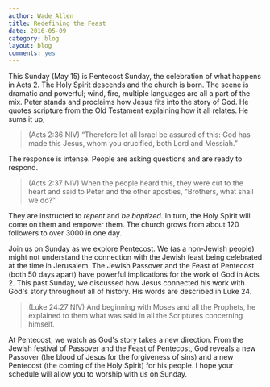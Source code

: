 ```yaml
---
author: Wade Allen
title: Redefining the Feast
date: 2016-05-09
category: blog
layout: blog
comments: yes
---
```

 
This Sunday (May 15) is Pentecost Sunday, the celebration of what happens in Acts 2. The Holy Spirit descends and the church is born. The scene is dramatic and powerful; wind, fire, multiple languages are all a part of the mix. Peter stands and proclaims how Jesus fits into the story of God. He quotes scripture from the Old Testament explaining how it all relates. He sums it up,

>(Acts 2:36 NIV) “Therefore let all Israel be assured of this: God has made this Jesus, whom you crucified, both Lord and Messiah.”

The response is intense. People are asking questions and are ready to respond.

>(Acts 2:37 NIV) When the people heard this, they were cut to the heart and said to Peter and the other apostles, “Brothers, what shall we do?”

They are instructed to *repent* and *be baptized*. In turn, the Holy Spirit will come on them and empower them. The church grows from about 120 followers to over 3000 in one day. 

Join us on Sunday as we explore Pentecost. We (as a non-Jewish people) might not understand the connection with the Jewish feast being celebrated at the time in Jerusalem. The Jewish Passover and the Feast of Pentecost (both 50 days apart) have powerful implications for the work of God in Acts 2. This past Sunday, we discussed how Jesus connected his work with God's story throughout all of history. His words are described in Luke 24.

>(Luke 24:27 NIV) And beginning with Moses and all the Prophets, he explained to them what was said in all the Scriptures concerning himself.

At Pentecost, we watch as God's story takes a new direction. From the Jewish festival of Passover and the Feast of Pentecost, God reveals a new Passover (the blood of Jesus for the forgiveness of sins) and a new Pentecost (the coming of the Holy Spirit) for his people. I hope your schedule will allow you to worship with us on Sunday.



